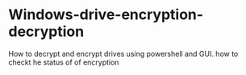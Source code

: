 # Windows-drive-encryption-decryption
How to decrypt and encrypt drives using  powershell and GUI. how to checkt he status of of encryption
